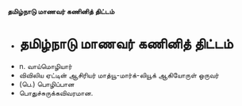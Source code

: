 **தமிழ்நாடு மாணவர் கணினித் திட்டம்**
- # தமிழ்நாடு மாணவர் கணினித் திட்டம்
- n. வாய்மொழியார்
- விவிலிய ஏட்டின் ஆசிரியர் மாத்யூ-மார்க்-லியூக்  ஆகியோருள் ஒருவர்
- (பெ.) பொழிப்பான
- பொதுச்சுருக்கவிவரமான.

